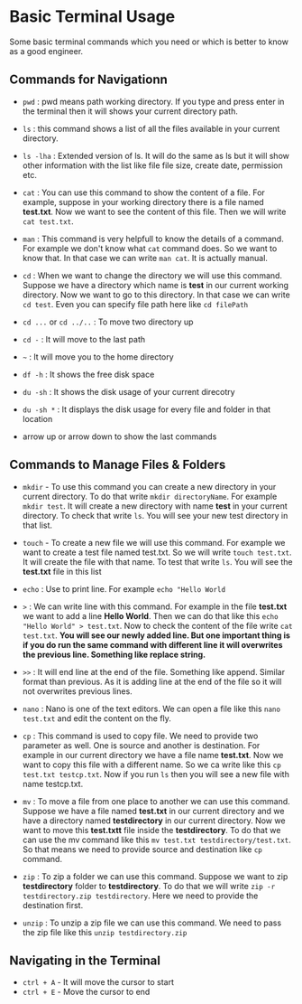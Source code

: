 # Basic Terminal Usage
Some basic terminal commands which you need or which is better to know as a good engineer.

## Commands for Navigationn
* `pwd` : pwd means path working directory. If you type and press enter in the terminal then it will shows your current directory path.

* `ls` : this command shows a list of all the files available in your current directory.

* `ls -lha` : Extended version of ls. It will do the same as ls but it will show other information with the list like file file size, create date, permission etc.

* `cat` : You can use this command to show the content of a file. For example, suppose in your working directory there is a file named **test.txt**. Now we want to see the content of this file. Then we will write `cat test.txt`. 

* `man` : This command is very helpfull to know the details of a command. For example we don't know what `cat` command does. So we want to know that. In that case we can write `man cat`. It is actually manual.

* `cd` : When we want to change the directory we will use this command. Suppose we have a directory which name is **test** in our current working directory. Now we want to go to this directory. In that case we can write `cd test`. Even you can specify file path here like `cd filePath`

* `cd ...` or `cd ../..` : To move two directory up
* `cd -` : It will move to the last path
* `~` : It will move you to the home directory
* `df -h` : It shows the free disk space 
* `du -sh` : It shows the disk usage of your current direcotry
* `du -sh *` : It displays the disk usage for every file and folder in that location
* arrow up or arrow down to show the last commands 


## Commands to Manage Files & Folders

* `mkdir` - To use this command you can create a new directory in your current directory. To do that write `mkdir directoryName`. For example `mkdir test`. It will create a new directory with name **test** in your current directory. To check that write `ls`. You will see your new test directory in that list.

* `touch` - To create a new file we will use this command. For example we want to create a test file named test.txt. So we will write `touch test.txt`. It will create the file with that name. To test that write `ls`. You will see the **test.txt** file in this list

* `echo` : Use to print line. For example `echo "Hello World`

* `>` : We can write line with this command. For example in the file **test.txt** we want to add a line **Hello World**. Then we can do that like this `echo "Hello World" > test.txt`. Now to check the content of the file write `cat test.txt`. **You will see our newly added line. But one important thing is if you do run the same command with different line it will overwrites the previous line. Something like replace string.**

* `>>` : It will end line at the end of the file. Something like append. Similar format than previous. As it is adding line at the end of the file so it will not overwrites previous lines.

* `nano` : Nano is one of the text editors. We can open a file like this `nano test.txt` and edit the content on the fly.

* `cp` : This command is used to copy file. We need to provide two parameter as well. One is source and another is destination. For example in our current directory we have a file name **test.txt**. Now we want to copy this file with a different name. So we ca write like this `cp test.txt testcp.txt`. Now if you run `ls` then you will see a new file with name testcp.txt.

* `mv` : To move a file from one place to another we can use this command. Suppose we have a file named **test.txt** in our current directory and we have a directory named **testdirectory** in our current directory. Now we want to move this **test.txtt** file inside the **testdirectory**. To do that we can use the mv command like this `mv test.txt testdirectory/test.txt`. So that means we need to provide source and destination like `cp` command. 

* `zip` : To zip a folder we can use this command. Suppose we want to zip **testdirectory** folder to **testdirectory**. To do that we will write `zip -r testdirectory.zip testdirectory`. Here we need to provide the destination first.

* `unzip` : To unzip a zip file we can use this command. We need to pass the zip file like this `unzip testdirectory.zip`


## Navigating in the Terminal
* `ctrl + A` - It will move the cursor to start
* `ctrl + E` - Move the cursor to end
 
